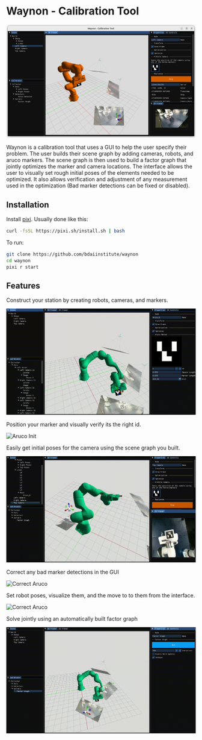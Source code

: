 # Waynon - Calibration Tool

![Main GUI](assets/images/main_gui.png)

Waynon is a calibration tool that uses a GUI to help the user specify their problem. The user builds their scene graph by adding cameras, robots, and aruco markers. The scene graph is then used to build a factor graph that jointly optimizes the marker and camera locations. The interface allows the user to visually set rough initial poses of the elements needed to be optimized. It also allows verification and adjustment of any measurement used in the optimization (Bad marker detections can be fixed or disabled). 

## Installation
Install [pixi](https://pixi.sh/latest/#installation). Usually done like this:
```bash
curl -fsSL https://pixi.sh/install.sh | bash
```

To run:
```bash 
git clone https://github.com/bdaiinstitute/waynon
cd waynon
pixi r start
```

## Features
Construct your station by creating robots, cameras, and markers.

![Scene Graph](assets/images/waynon_scenegraph.gif)

Position your marker and visually verify its the right id.

![Aruco Init](assets/images/waynon_aruco_initialization.gif)

Easily get initial poses for the camera using the scene graph you built.

![Camera Guess](assets/images/waynon_camera_guess.gif)

Correct any bad marker detections in the GUI

![Correct Aruco](assets/images/waynon_aruco_correction.gif)

Set robot poses, visualize them, and the move to to them from the interface.

![Correct Aruco](assets/images/waynon_moving.gif)

Solve jointly using an automatically built factor graph

![Correct Aruco](assets/images/waynon_factorgraph.gif)


